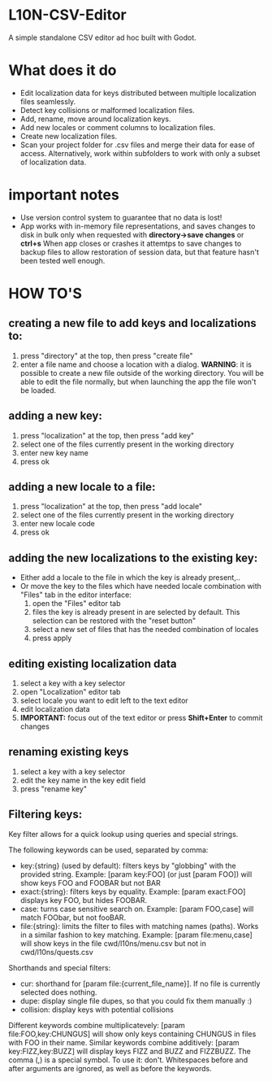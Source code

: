 # L10N-CSV-Editor
A simple standalone CSV editor ad hoc built with Godot.

# What does it do
- Edit localization data for keys distributed between multiple localization files seamlessly.
- Detect key collisions or malformed localization files.
- Add, rename, move around localization keys.
- Add new locales or comment columns to localization files.
- Create new localization files.
- Scan your project folder for .csv files and merge their data for ease of access. Alternatively, work within subfolders to work with only a subset of localization data.

# important notes
- Use version control system to guarantee that no data is lost!
- App works with in-memory file representations, and saves changes to disk in bulk only when requested with **directory->save changes** or **ctrl+s**
When app closes or crashes it attemtps to save changes to backup files to allow restoration of session data,
but that feature hasn't been tested well enough.


# HOW TO'S
## creating a new file to add keys and localizations to:
1) press "directory" at the top, then press "create file"
2) enter a file name and choose a location with a dialog.
**WARNING**: it is possible to create a new file outside of the working directory.
You will be able to edit the file normally, but when launching the app the file won't be loaded.
## adding a new key:
1) press "localization" at the top, then press "add key"
2) select one of the files currently present in the working directory
3) enter new key name
4) press ok
## adding a new locale to a file:
1) press "localization" at the top, then press "add locale"
2) select one of the files currently present in the working directory
3) enter new locale code
4) press ok
## adding the new localizations to the existing key:
- Either add a locale to the file in which the key is already present,..
- Or move the key to the files which have needed locale combination with "Files" tab in the editor interface:
    1) open the "Files" editor tab
    2) files the key is already present in are selected by default. This selection can be restored with the "reset button"
    3) select a new set of files that has the needed combination of locales
    4) press apply 
## editing existing localization data
1) select a key with a key selector
2) open "Localization" editor tab
3) select locale you want to edit left to the text editor
4) edit localization data
5) **IMPORTANT:** focus out of the text editor or press **Shift+Enter** to commit changes
## renaming existing keys
1) select a key with a key selector
2) edit the key name in the key edit field
3) press "rename key"
## Filtering keys:
Key filter allows for a quick lookup using queries and special strings.

The following keywords can be used, separated by comma:
- key:{string} (used by default): filters keys by "globbing" with the provided string.
  Example: [param key:FOO] (or just [param FOO]) will show keys FOO and FOOBAR but not BAR
- exact:{string}: filters keys by equality.
  Example: [param exact:FOO] displays key FOO, but hides FOOBAR.
- case: turns case sensitive search on.
  Example: [param FOO,case] will match FOObar, but not fooBAR.
- file:{string}: limits the filter to files with matching names (paths). Works in a similar fashion to key matching.
  Example: [param file:menu,case] will show keys in the file cwd/l10ns/menu.csv but not in cwd/l10ns/quests.csv

Shorthands and special filters:
- cur: shorthand for [param file:{current_file_name}]. If no file is currently selected does nothing.
- dupe: display single file dupes, so that you could fix them manually :) 
- collision: display keys with potential collisions

Different keywords combine multiplicatevely:
[param file:FOO,key:CHUNGUS] will show only keys containing CHUNGUS in files with FOO in their name.
Similar keywords combine additively:
[param key:FIZZ,key:BUZZ] will display keys FIZZ and BUZZ and FIZZBUZZ.
The comma (,) is a special symbol. To use it: don't.
Whitespaces before and after arguments are ignored, as well as before the keywords.